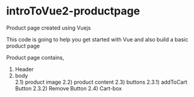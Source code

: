 # introToVue2-productpage
Product page created using Vuejs

This code is going to help you get started with Vue and also build a basic product page

Product page contains,
  1) Header
  2) body  
      2.1) product image
      2.2) product content
      2.3) buttons
        2.3.1) addToCart Button
        2.3.2) Remove Button
      2.4) Cart-box
